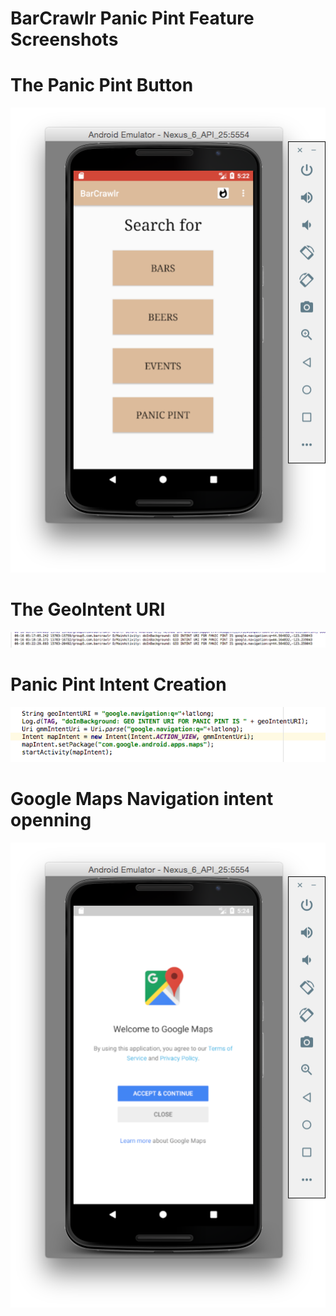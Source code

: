 # BarCrawlr Panic Pint Feature Screenshots

# The Panic Pint Button
![The Panic Pint Button](images/PanicPintButton.png)

# The GeoIntent URI
![The GeoIntent URI](images/PanicPintGeoIntentURI.png)

# Panic Pint Intent Creation
![Panic Pint Intent Creation](images/PPIntentCreation.png)

# Google Maps Navigation intent openning 
![Google Maps Navigation intent openning ](images/MapsOpenningFromPP.png)